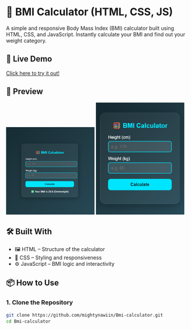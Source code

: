 # 🧮 BMI Calculator (HTML, CSS, JS)

A simple and responsive Body Mass Index (BMI) calculator built using HTML, CSS, and JavaScript. Instantly calculate your BMI and find out your weight category.

## 🚀 Live Demo

[Click here to try it out!](https://mighty-bmi-calculator.vercel.app/) <!-- Replace # with your GitHub Pages or hosted link -->

## 📸 Preview

<p float="left">
  <img src="https://raw.githubusercontent.com/mightynawiin/Bmi-calculator/main/bmiss/Screenshot%202025-05-29%20125606.png" width="48%" />
  <img src="https://raw.githubusercontent.com/mightynawiin/Bmi-calculator/main/bmiss/Screenshot%202025-05-29%20130237.png" width="48%" />
</p>

## 🛠️ Built With

- 🖼️ HTML – Structure of the calculator  
- 🎨 CSS – Styling and responsiveness  
- ⚙️ JavaScript – BMI logic and interactivity

## 📦 How to Use

### 1. Clone the Repository

```bash
git clone https://github.com/mightynawiin/Bmi-calculator.git
cd Bmi-calculator
